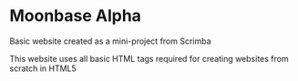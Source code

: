 <h1>Moonbase Alpha</h1>

<p> Basic website created as a mini-project from Scrimba </p>
<p> This website uses all basic HTML tags required for creating websites from scratch in HTML5</p>
